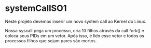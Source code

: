 # systemCallSO1
Neste projeto devemos inserir um novo system call ao Kernel do Linux.

Nossa syscall pega um processo, cria 10 filhos através da call fork() e coloca seus PIDs em um vetor. Após isso, é lido esse vetor e todos os processos filhos que sejam pares são mortos.

